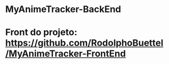 # MyAnimeTracker-BackEnd
# Front do projeto: https://github.com/RodolphoBuettel/MyAnimeTracker-FrontEnd
